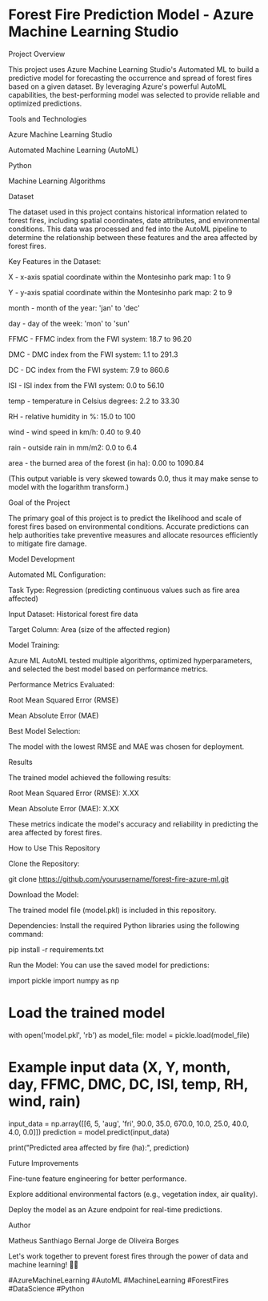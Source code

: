 # Forest Fire Prediction Model - Azure Machine Learning Studio

Project Overview

This project uses Azure Machine Learning Studio's Automated ML to build a predictive model for forecasting the occurrence and spread of forest fires based on a given dataset. By leveraging Azure's powerful AutoML capabilities, the best-performing model was selected to provide reliable and optimized predictions.

Tools and Technologies

Azure Machine Learning Studio

Automated Machine Learning (AutoML)

Python

Machine Learning Algorithms

Dataset

The dataset used in this project contains historical information related to forest fires, including spatial coordinates, date attributes, and environmental conditions. This data was processed and fed into the AutoML pipeline to determine the relationship between these features and the area affected by forest fires.

Key Features in the Dataset:

X - x-axis spatial coordinate within the Montesinho park map: 1 to 9

Y - y-axis spatial coordinate within the Montesinho park map: 2 to 9

month - month of the year: 'jan' to 'dec'

day - day of the week: 'mon' to 'sun'

FFMC - FFMC index from the FWI system: 18.7 to 96.20

DMC - DMC index from the FWI system: 1.1 to 291.3

DC - DC index from the FWI system: 7.9 to 860.6

ISI - ISI index from the FWI system: 0.0 to 56.10

temp - temperature in Celsius degrees: 2.2 to 33.30

RH - relative humidity in %: 15.0 to 100

wind - wind speed in km/h: 0.40 to 9.40

rain - outside rain in mm/m2: 0.0 to 6.4

area - the burned area of the forest (in ha): 0.00 to 1090.84

(This output variable is very skewed towards 0.0, thus it may make sense to model with the logarithm transform.)

Goal of the Project

The primary goal of this project is to predict the likelihood and scale of forest fires based on environmental conditions. Accurate predictions can help authorities take preventive measures and allocate resources efficiently to mitigate fire damage.

Model Development

Automated ML Configuration:

Task Type: Regression (predicting continuous values such as fire area affected)

Input Dataset: Historical forest fire data

Target Column: Area (size of the affected region)

Model Training:

Azure ML AutoML tested multiple algorithms, optimized hyperparameters, and selected the best model based on performance metrics.

Performance Metrics Evaluated:

Root Mean Squared Error (RMSE)

Mean Absolute Error (MAE)

Best Model Selection:

The model with the lowest RMSE and MAE was chosen for deployment.

Results

The trained model achieved the following results:

Root Mean Squared Error (RMSE): X.XX

Mean Absolute Error (MAE): X.XX

These metrics indicate the model's accuracy and reliability in predicting the area affected by forest fires.

How to Use This Repository

Clone the Repository:

git clone https://github.com/yourusername/forest-fire-azure-ml.git

Download the Model:

The trained model file (model.pkl) is included in this repository.

Dependencies:
Install the required Python libraries using the following command:

pip install -r requirements.txt

Run the Model:
You can use the saved model for predictions:

import pickle
import numpy as np

# Load the trained model
with open('model.pkl', 'rb') as model_file:
    model = pickle.load(model_file)

# Example input data (X, Y, month, day, FFMC, DMC, DC, ISI, temp, RH, wind, rain)
input_data = np.array([[6, 5, 'aug', 'fri', 90.0, 35.0, 670.0, 10.0, 25.0, 40.0, 4.0, 0.0]])
prediction = model.predict(input_data)

print("Predicted area affected by fire (ha):", prediction)

Future Improvements

Fine-tune feature engineering for better performance.

Explore additional environmental factors (e.g., vegetation index, air quality).

Deploy the model as an Azure endpoint for real-time predictions.

Author

Matheus Santhiago Bernal Jorge de Oliveira Borges

Let's work together to prevent forest fires through the power of data and machine learning! 🌲🔥

#AzureMachineLearning #AutoML #MachineLearning #ForestFires #DataScience #Python


